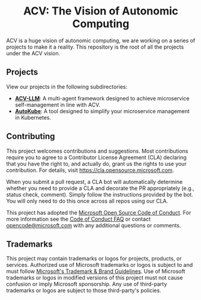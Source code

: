 <h1 align="center">
    <b>ACV: The Vision of Autonomic Computing</b>
</h1>

ACV is a huge vision of autonomic computing, we are working on a series of projects to make it a reality. This repository is the root of all the projects under the ACV vision.

## Projects
View our projects in the following subdirectories:
- [**ACV-LLM**](service_maintenance/microservice_management/ACV-LLM-paper/README.md): A multi-agent framework designed to achieve microservice self-management in line with ACV.
- [**AutoKube**](service_maintenance/microservice_management/AutoKube/README.md): A tool designed to simplify your microservice management in Kubernetes.

## Contributing

This project welcomes contributions and suggestions.  Most contributions require you to agree to a
Contributor License Agreement (CLA) declaring that you have the right to, and actually do, grant us
the rights to use your contribution. For details, visit https://cla.opensource.microsoft.com.

When you submit a pull request, a CLA bot will automatically determine whether you need to provide
a CLA and decorate the PR appropriately (e.g., status check, comment). Simply follow the instructions
provided by the bot. You will only need to do this once across all repos using our CLA.

This project has adopted the [Microsoft Open Source Code of Conduct](https://opensource.microsoft.com/codeofconduct/).
For more information see the [Code of Conduct FAQ](https://opensource.microsoft.com/codeofconduct/faq/) or
contact [opencode@microsoft.com](mailto:opencode@microsoft.com) with any additional questions or comments.

## Trademarks

This project may contain trademarks or logos for projects, products, or services. Authorized use of Microsoft trademarks or logos is subject to and must follow [Microsoft's Trademark & Brand Guidelines](https://www.microsoft.com/en-us/legal/intellectualproperty/trademarks/usage/general).
Use of Microsoft trademarks or logos in modified versions of this project must not cause confusion or imply Microsoft sponsorship.
Any use of third-party trademarks or logos are subject to those third-party's policies.
